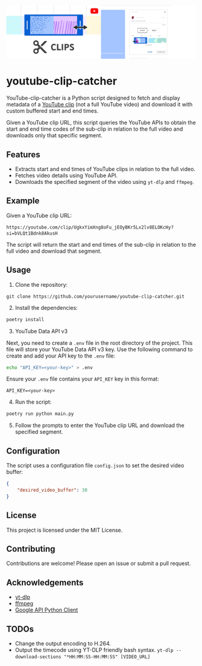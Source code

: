 <div align="center">
  
![YouTube-clips-banner-new.png](images/YouTube-clips-banner-new.png)

</div>

# youtube-clip-catcher

YouTube-clip-catcher is a Python script designed to fetch and display metadata of a [YouTube clip](https://support.google.com/youtube/answer/10332730?hl=en-GB&co=GENIE.Platform%3DDesktop&sjid=4705461715572754039-EU) (not a full YouTube video) and download it with custom buffered start and end times. 

Given a YouTube clip URL, this script queries the YouTube APIs to obtain the start and end time codes of the sub-clip in relation to the full video and downloads only that specific segment.

## Features

- Extracts start and end times of YouTube clips in relation to the full video.
- Fetches video details using YouTube API.
- Downloads the specified segment of the video using `yt-dlp` and `ffmpeg`.

## Example

Given a YouTube clip URL:

```
https://youtube.com/clip/UgkxYimXng8oFu_jEOyBKr5Lx2lv8ELOKcHy?si=bVLQt1Bdnk8AkusH
```

The script will return the start and end times of the sub-clip in relation to the full video and download that segment.

## Usage

1. Clone the repository:
```
git clone https://github.com/yourusername/youtube-clip-catcher.git
```

2. Install the dependencies:

```sh
poetry install
```

3. YouTube Data API v3

Next, you need to create a `.env` file in the root directory of the project. This file will store your YouTube Data API v3 key. Use the following command to create and add your API key to the `.env` file:

```bash
echo "API_KEY=<your-key>" > .env
```

Ensure your `.env` file contains your `API_KEY` key in this format:

```plaintext
API_KEY=<your-key>
```

4. Run the script:
```sh
poetry run python main.py
```

5. Follow the prompts to enter the YouTube clip URL and download the specified segment.

## Configuration

The script uses a configuration file `config.json` to set the desired video buffer:
```json:youtube-clip-catcher/config.json
{
    "desired_video_buffer": 30
}
```

## License

This project is licensed under the MIT License.

## Contributing

Contributions are welcome! Please open an issue or submit a pull request.

## Acknowledgements

- [yt-dlp](https://github.com/yt-dlp/yt-dlp)
- [ffmpeg](https://ffmpeg.org/)
- [Google API Python Client](https://github.com/googleapis/google-api-python-client)

## TODOs
- Change the output encoding to H.264.
- Output the timecode using YT-DLP friendly bash syntax. `yt-dlp --download-sections "*HH:MM:SS-HH:MM:SS" [VIDEO_URL]`
